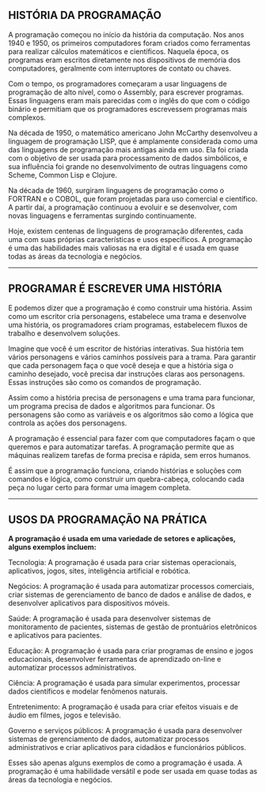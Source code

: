 ## HISTÓRIA DA PROGRAMAÇÃO
A programação começou no início da história da computação. Nos anos 1940 e 1950, os primeiros computadores foram criados como ferramentas para realizar cálculos matemáticos e científicos. Naquela época, os programas eram escritos diretamente nos dispositivos de memória dos computadores, geralmente com interruptores de contato ou chaves.

Com o tempo, os programadores começaram a usar linguagens de programação de alto nível, como o Assembly, para escrever programas. Essas linguagens eram mais parecidas com o inglês do que com o código binário e permitiam que os programadores escrevessem programas mais complexos.

Na década de 1950, o matemático americano John McCarthy desenvolveu a linguagem de programação LISP, que é amplamente considerada como uma das linguagens de programação mais antigas ainda em uso. Ela foi criada com o objetivo de ser usada para processamento de dados simbólicos, e sua influência foi grande no desenvolvimento de outras linguagens como Scheme, Common Lisp e Clojure.

Na década de 1960, surgiram linguagens de programação como o FORTRAN e o COBOL, que foram projetadas para uso comercial e científico. A partir daí, a programação continuou a evoluir e se desenvolver, com novas linguagens e ferramentas surgindo continuamente.

Hoje, existem centenas de linguagens de programação diferentes, cada uma com suas próprias características e usos específicos. A programação é uma das habilidades mais valiosas na era digital e é usada em quase todas as áreas da tecnologia e negócios.

<hr></hr>

## PROGRAMAR É ESCREVER UMA HISTÓRIA

E podemos dizer que a programação é como construir uma história. Assim como um escritor cria personagens, estabelece uma trama e desenvolve uma história, os programadores criam programas, estabelecem fluxos de trabalho e desenvolvem soluções.

Imagine que você é um escritor de histórias interativas. Sua história tem vários personagens e vários caminhos possíveis para a trama. Para garantir que cada personagem faça o que você deseja e que a história siga o caminho desejado, você precisa dar instruções claras aos personagens. Essas instruções são como os comandos de programação.

Assim como a história precisa de personagens e uma trama para funcionar, um programa precisa de dados e algoritmos para funcionar. Os personagens são como as variáveis e os algoritmos são como a lógica que controla as ações dos personagens.

A programação é essencial para fazer com que computadores façam o que queremos e para automatizar tarefas. A programação permite que as máquinas realizem tarefas de forma precisa e rápida, sem erros humanos.

É assim que a programação funciona, criando histórias e soluções com comandos e lógica, como construir um quebra-cabeça, colocando cada peça no lugar certo para formar uma imagem completa.

<hr></hr>

## USOS DA PROGRAMAÇÃO NA PRÁTICA

**A programação é usada em uma variedade de setores e aplicações, alguns exemplos incluem:**

Tecnologia: A programação é usada para criar sistemas operacionais, aplicativos, jogos, sites, inteligência artificial e robótica.

Negócios: A programação é usada para automatizar processos comerciais, criar sistemas de gerenciamento de banco de dados e análise de dados, e desenvolver aplicativos para dispositivos móveis.

Saúde: A programação é usada para desenvolver sistemas de monitoramento de pacientes, sistemas de gestão de prontuários eletrônicos e aplicativos para pacientes.

Educação: A programação é usada para criar programas de ensino e jogos educacionais, desenvolver ferramentas de aprendizado on-line e automatizar processos administrativos.

Ciência: A programação é usada para simular experimentos, processar dados científicos e modelar fenômenos naturais.

Entretenimento: A programação é usada para criar efeitos visuais e de áudio em filmes, jogos e televisão.

Governo e serviços públicos: A programação é usada para desenvolver sistemas de gerenciamento de dados, automatizar processos administrativos e criar aplicativos para cidadãos e funcionários públicos.

Esses são apenas alguns exemplos de como a programação é usada. A programação é uma habilidade versátil e pode ser usada em quase todas as áreas da tecnologia e negócios.
